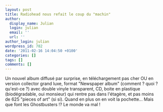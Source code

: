 ```yaml
---
layout: post
title: Radiohead nous refait le coup du "machin"
author:
  display_name: Julian
  login: julian
  email: ''
  url: ''
author_login: julian
wordpress_id: 782
date: '2011-02-16 14:04:50 +0100'
categories: []
tags: []
comments: []
---
```

Un nouvel album diffusé par surprise, en téléchargement pas cher OU en version collector grand luxe, format "Newspaper album" (comment ? quoi ? qu'est-ce ?) avec double vinyle transparent, CD, boite en plastique (biodégradable, oui monsieur) qui rentre pas dans l'étagère, et pas moins de 625 "pieces of art" (si si). Quand en plus on en voit la pochette... Mais que font les Ghostbusters !? Le monde va mal !
